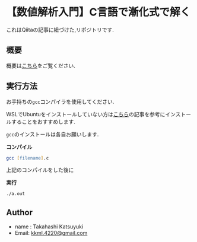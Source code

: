 # 【数値解析入門】C言語で漸化式で解く

これはQiitaの記事に紐づけた,リポジトリです.

## 概要

概要は[こちら](https://qiita.com/kkml_4220/items/acd25357ebea1b94cd05)をご覧ください.

## 実行方法

お手持ちの`gcc`コンパイラを使用してください.

WSLでUbuntuをインストールしていない方は[こちら](https://qiita.com/kkml_4220/items/f4fe903b36df8e4f7e24)の記事を参考にインストールすることをおすすめします.

`gcc`のインストールは各自お願いします.

**コンパイル**
```zsh
gcc [filename].c
```

上記のコンパイルをした後に

**実行**
```bash
./a.out
```

## Author 
+ name : Takahashi Katsuyuki
+ Email: kkml.4220@gmail.com 
